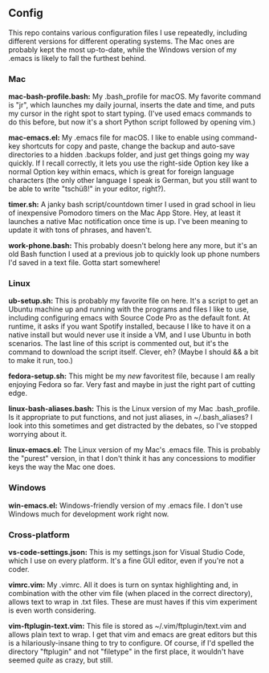 ## Config

This repo contains various configuration files I use repeatedly, including different versions for different operating systems. The Mac ones are probably kept the most up-to-date, while the Windows version of my .emacs is likely to fall the furthest behind.

### Mac

**mac-bash-profile.bash:** My .bash_profile for macOS. My favorite command is "jr", which launches my daily journal, inserts the date and time, and puts my cursor in the right spot to start typing. (I've used emacs commands to do this before, but now it's a short Python script followed by opening vim.)

**mac-emacs.el:** My .emacs file for macOS. I like to enable using command-key shortcuts for copy and paste, change the backup and auto-save directories to a hidden .backups folder, and just get things going my way quickly. If I recall correctly, it lets you use the right-side Option key like a normal Option key within emacs, which is great for foreign language characters (the only other language I speak is German, but you still want to be able to write "tschüß!" in your editor, right?).

**timer.sh:** A janky bash script/countdown timer I used in grad school in lieu of inexpensive Pomodoro timers on the Mac App Store. Hey, at least it launches a native Mac notification once time is up. I've been meaning to update it with tons of phrases, and haven't.

**work-phone.bash:** This probably doesn't belong here any more, but it's an old Bash function I used at a previous job to quickly look up phone numbers I'd saved in a text file. Gotta start somewhere!

### Linux

**ub-setup.sh:** This is probably my favorite file on here. It's a script to get an Ubuntu machine up and running with the programs and files I like to use, including configuring emacs with Source Code Pro as the default font. At runtime, it asks if you want Spotify installed, because I like to have it on a native install but would never use it inside a VM, and I use Ubuntu in both scenarios. The last line of this script is commented out, but it's the command to download the script itself. Clever, eh? (Maybe I should && a bit to make it run, too.)

**fedora-setup.sh:** This might be my *new* favoritest file, because I am really enjoying Fedora so far. Very fast and maybe in just the right part of cutting edge.

**linux-bash-aliases.bash:** This is the Linux version of my Mac .bash_profile. Is it appropriate to put functions, and not just aliases, in ~/.bash_aliases? I look into this sometimes and get distracted by the debates, so I've stopped worrying about it.

**linux-emacs.el:** The Linux version of my Mac's .emacs file. This is probably the "purest" version, in that I don't think it has any concessions to modifier keys the way the Mac one does.

### Windows

**win-emacs.el:** Windows-friendly version of my .emacs file. I don't use Windows much for development work right now.

### Cross-platform

**vs-code-settings.json:** This is my settings.json for Visual Studio Code, which I use on every platform. It's a fine GUI editor, even if you're not a coder.

**vimrc.vim:** My .vimrc. All it does is turn on syntax highlighting and, in combination with the other vim file (when placed in the correct directory), allows text to wrap in .txt files. These are must haves if this vim experiment is even worth considering.

**vim-ftplugin-text.vim:** This file is stored as ~/.vim/ftplugin/text.vim and allows plain text to wrap. I get that vim and emacs are great editors but this is a hilariously-insane thing to try to configure. Of course, if I'd spelled the directory "ftplugin" and not "filetype" in the first place, it wouldn't have seemed *quite* as crazy, but still.

